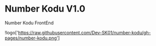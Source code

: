 # Number Kodu V1.0

Number Kodu FrontEnd

!logo['https://raw.githubusercontent.com/Dev-SK01/number-kodu/gh-pages/number-kodu.png']

